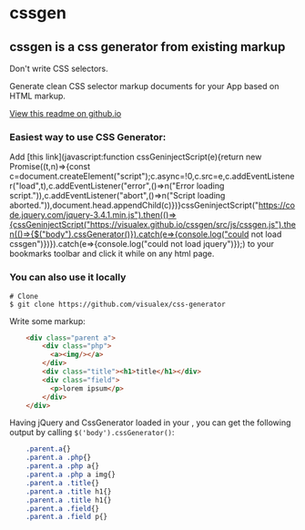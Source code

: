 cssgen
====================

## cssgen is a css generator from existing markup

Don't write CSS selectors.

Generate clean CSS selector markup documents for your App based on HTML markup.

[View this readme on github.io](https://visualex.github.io/cssgen/)

### Easiest way to use CSS Generator: 

Add [this link](javascript:function cssGeninjectScript(e){return new Promise((t,n)=>{const c=document.createElement("script");c.async=!0,c.src=e,c.addEventListener("load",t),c.addEventListener("error",()=>n("Error loading script.")),c.addEventListener("abort",()=>n("Script loading aborted.")),document.head.appendChild(c)})}cssGeninjectScript("https://code.jquery.com/jquery-3.4.1.min.js").then(()=>{cssGeninjectScript("https://visualex.github.io/cssgen/src/js/cssgen.js").then(()=>{$("body").cssGenerator()}).catch(e=>{console.log("could not load cssgen")})}).catch(e=>{console.log("could not load jquery")});) 
to your bookmarks toolbar and click it while on any html page.

### You can also use it locally

```
# Clone
$ git clone https://github.com/visualex/css-generator
```

Write some markup:
```html
	<div class="parent a">
		<div class="php">
		  <a><img/></a>
		</div>
		<div class="title"><h1>title</h1></div>
		<div class="field">
		  <p>lorem ipsum</p>
		</div>
	</div>
```


Having jQuery and CssGenerator loaded in your <scripts>, you can  get the following output by calling `$('body').cssGenerator()`:

```CSS
	.parent.a{}
	.parent.a .php{}
	.parent.a .php a{}
	.parent.a .php a img{}
	.parent.a .title{}
	.parent.a .title h1{}
	.parent.a .title h1{}
	.parent.a .field{}
	.parent.a .field p{}
```







